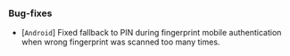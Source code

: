 ### Bug-fixes
  * [`Android`] Fixed fallback to PIN during fingerprint mobile authentication when wrong fingerprint was scanned too many times.
